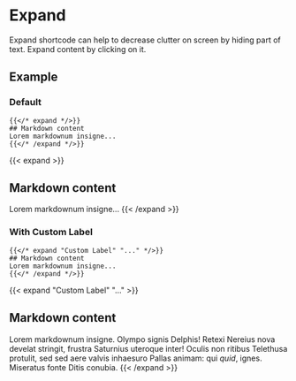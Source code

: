 # Expand

Expand shortcode can help to decrease clutter on screen by hiding part of text.
Expand content by clicking on it.

## Example

### Default

```tpl
{{</* expand */>}}
## Markdown content
Lorem markdownum insigne...
{{</* /expand */>}}
```

{{< expand >}}

## Markdown content

Lorem markdownum insigne... {{< /expand >}}

### With Custom Label

```tpl
{{</* expand "Custom Label" "..." */>}}
## Markdown content
Lorem markdownum insigne...
{{</* /expand */>}}
```

{{< expand "Custom Label" "..." >}}

## Markdown content

Lorem markdownum insigne. Olympo signis Delphis! Retexi Nereius nova develat
stringit, frustra Saturnius uteroque inter! Oculis non ritibus Telethusa
protulit, sed sed aere valvis inhaesuro Pallas animam: qui _quid_, ignes.
Miseratus fonte Ditis conubia. {{< /expand >}}
